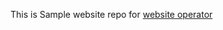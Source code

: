 This is Sample website repo for [website operator](https://github.com/surajnarwade/website-operator)